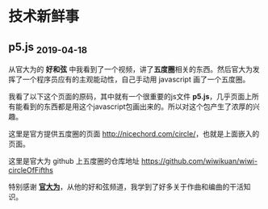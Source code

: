 # 技术新鲜事

[annotation]: <id> (1cf4ed55-14db-4458-9d69-b4a174bd8c1f)
[annotation]: <status> (protect)
[annotation]: <create_time> (2019-04-18 23:25:01)
[annotation]: <category> (计算机技术)


## p5.js <sub>2019-04-18</sub>

从官大为的 **好和弦** 中我看到了一个视频，讲了**五度圈**相关的东西。然后官大为发挥了一个程序员应有的主观能动性，自己手动用 javascript 画了一个五度圈。

我看了以下这个页面的原码，其中就有一个很重要的js文件 **p5.js**，几乎页面上所有能看到的东西都是用这个javascript包画出来的。所以对这个包产生了浓厚的兴趣。

<div class="ui embed" data-url="http://nicechord.com/circle/"></div>
<!-- <iframe src='' width=100% height=805></iframe> -->

这里是官方提供五度圈的页面 <http://nicechord.com/circle/>，也就是上面嵌入的页面。

这里是官大为 github 上五度圈的仓库地址 <https://github.com/wiwikuan/wiwi-circleOfFifths>

特别感谢 [**官大为**](https://github.com/wiwikuan)，从他的好和弦频道，我学到了好多关于作曲和编曲的干活知识。